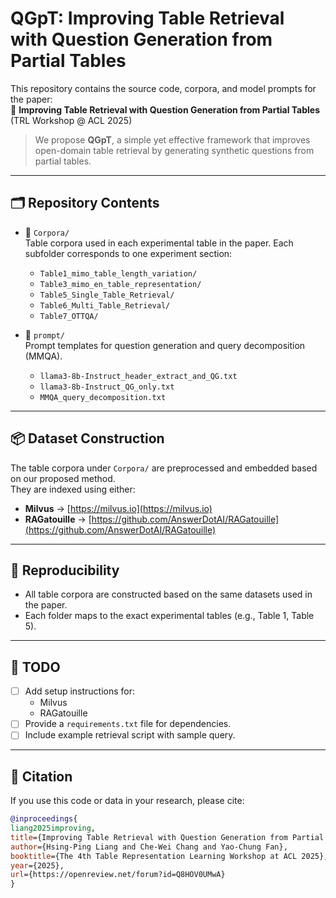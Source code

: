 # QGpT: Improving Table Retrieval with Question Generation from Partial Tables

This repository contains the source code, corpora, and model prompts for the paper:  
📄 **Improving Table Retrieval with Question Generation from Partial Tables** (TRL Workshop @ ACL 2025)

> We propose **QGpT**, a simple yet effective framework that improves open-domain table retrieval by generating synthetic questions from partial tables.

---

## 🗂️ Repository Contents

- 📁 `Corpora/`  
  Table corpora used in each experimental table in the paper. Each subfolder corresponds to one experiment section:
  - `Table1_mimo_table_length_variation/`
  - `Table3_mimo_en_table_representation/`
  - `Table5_Single_Table_Retrieval/`
  - `Table6_Multi_Table_Retrieval/`
  - `Table7_OTTQA/`

- 📁 `prompt/`  
  Prompt templates for question generation and query decomposition (MMQA).
  - `llama3-8b-Instruct_header_extract_and_QG.txt`
  - `llama3-8b-Instruct_QG_only.txt`
  - `MMQA_query_decomposition.txt`

---

## 📦 Dataset Construction

The table corpora under `Corpora/` are preprocessed and embedded based on our proposed method.  
They are indexed using either:

- **Milvus** → [https://milvus.io](https://milvus.io)  
- **RAGatouille** → [https://github.com/AnswerDotAI/RAGatouille](https://github.com/AnswerDotAI/RAGatouille)

---

## 🧪 Reproducibility

- All table corpora are constructed based on the same datasets used in the paper.
- Each folder maps to the exact experimental tables (e.g., Table 1, Table 5).

---

## 🚧 TODO

- [ ] Add setup instructions for:
  - Milvus
  - RAGatouille
- [ ] Provide a `requirements.txt` file for dependencies.
- [ ] Include example retrieval script with sample query.

---

## 📄 Citation

If you use this code or data in your research, please cite:

```bibtex
@inproceedings{
liang2025improving,
title={Improving Table Retrieval with Question Generation from Partial Tables},
author={Hsing-Ping Liang and Che-Wei Chang and Yao-Chung Fan},
booktitle={The 4th Table Representation Learning Workshop at ACL 2025},
year={2025},
url={https://openreview.net/forum?id=Q8HOV0UMwA}
}

